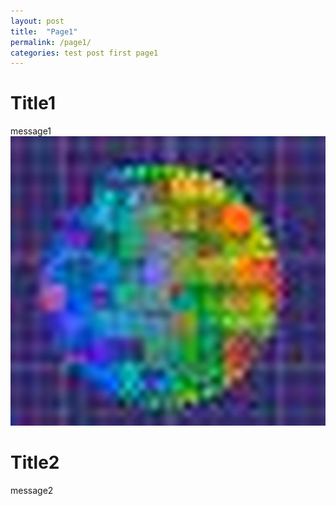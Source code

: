 ```yaml
---
layout: post
title:  "Page1"
permalink: /page1/
categories: test post first page1
---
```


# Title1
message1
![COLORBALL](/docs/assets/colorball.jpg)
# Title2
message2
